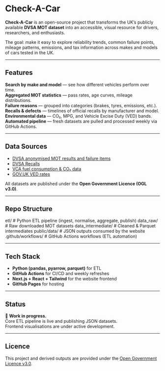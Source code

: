 # Check-A-Car

**Check-A-Car** is an open-source project that transforms the UK’s publicly available **DVSA MOT dataset** into an accessible, visual resource for drivers, researchers, and enthusiasts.  

The goal: make it easy to explore reliability trends, common failure points, mileage patterns, emissions, and tax information across makes and models of cars tested in the UK.  

---

## Features

**Search by make and model** — see how different vehicles perform over time.  
**Aggregated MOT statistics** — pass rates, age curves, mileage distributions.  
**Failure reasons** — grouped into categories (brakes, tyres, emissions, etc.).  
**Recalls & defects** — timelines of official recalls by manufacturer and model.  
**Environmental data** — CO₂, MPG, and Vehicle Excise Duty (VED) bands.  
**Automated pipeline** — fresh datasets are pulled and processed weekly via GitHub Actions.  

---

## Data Sources

- [DVSA anonymised MOT results and failure items](https://www.data.gov.uk/dataset/c63fca52-ae4c-4b75-bab5-8b4735e1a4c9/anonymised-mot-tests-and-results)  
- [DVSA Recalls](https://www.gov.uk/check-vehicle-recall)  
- [VCA fuel consumption & CO₂ data](https://carfueldata.vehicle-certification-agency.gov.uk/)  
- [GOV.UK VED rates](https://www.gov.uk/vehicle-tax-rate-tables)  

All datasets are published under the **Open Government Licence (OGL v3.0)**.

---

## Repo Structure

etl/ # Python ETL pipeline (ingest, normalise, aggregate, publish)
data_raw/ # Raw downloaded MOT datasets
data_intermediate/ # Cleaned & Parquet intermediates
public/data/ # JSON outputs consumed by the website
.github/workflows/ # GitHub Actions workflows (ETL automation)


---

## Tech Stack

- **Python (pandas, pyarrow, parquet)** for ETL  
- **GitHub Actions** for CI/CD and weekly refreshes  
- **Next.js + React + Tailwind** for the website frontend  
- **GitHub Pages** for hosting  

---

## Status

🚧 **Work in progress.**  
Core ETL pipeline is live and publishing JSON datasets.  
Frontend visualisations are under active development.  

---

## Licence

This project and derived outputs are provided under the [Open Government Licence v3.0](https://www.nationalarchives.gov.uk/doc/open-government-licence/version/3/).
